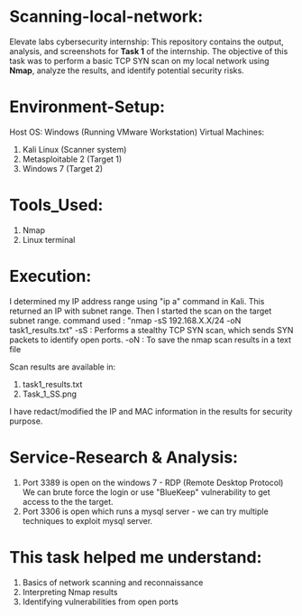 # Scanning-local-network:
Elevate labs cybersecurity internship: This repository contains the output, analysis, and screenshots for **Task 1** of the internship. The objective of this task was to perform a basic TCP SYN scan on my local network using **Nmap**, analyze the results, and identify potential security risks.

# Environment-Setup:
Host OS: Windows (Running VMware Workstation)
Virtual Machines:
1. Kali Linux (Scanner system)
2. Metasploitable 2 (Target 1)
3. Windows 7 (Target 2)
   
# Tools_Used:
1. Nmap
2. Linux terminal

# Execution:
I determined my IP address range using "ip a" command in Kali. This returned an IP with subnet range. Then I started the scan on the target subnet range.
command used : "nmap -sS 192.168.X.X/24 -oN task1_results.txt"
-sS : Performs a stealthy TCP SYN scan, which sends SYN packets to identify open ports.
-oN : To save the nmap scan results in a text file

Scan results are available in:
1. task1_results.txt
2. Task_1_SS.png

I have redact/modified the IP and MAC information in the results for security purpose.

# Service-Research & Analysis:
1. Port 3389 is open on the windows 7 - RDP (Remote Desktop Protocol) We can brute force the login or use "BlueKeep" vulnerability
to get access to the the target.
2. Port 3306 is open which runs a mysql server - we can try multiple techniques to exploit mysql server.

# This task helped me understand:
1. Basics of network scanning and reconnaissance
2. Interpreting Nmap results
3. Identifying vulnerabilities from open ports
